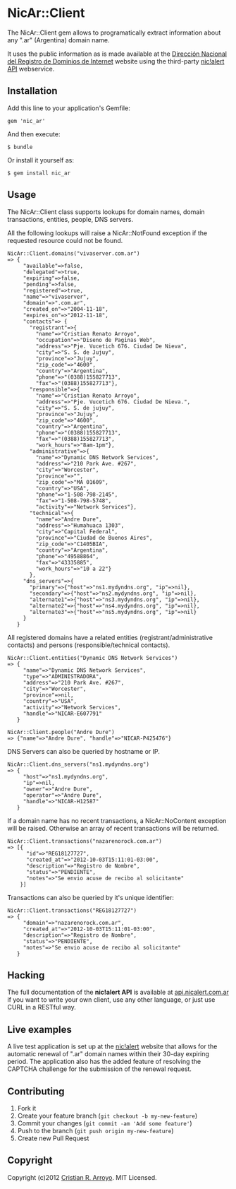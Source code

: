 # NicAr::Client

The NicAr::Client gem allows to programatically extract information about any ".ar" (Argentina) domain name. 

It uses the public information as is made available at the [Dirección Nacional del Registro de Dominios de Internet](http://www.nic.ar) website using the third-party [nic!alert API](http://api.nicalert.com.ar) webservice.

## Installation

Add this line to your application's Gemfile:

    gem 'nic_ar'

And then execute:

    $ bundle

Or install it yourself as:

    $ gem install nic_ar

## Usage

The NicAr::Client class supports lookups for domain names, domain transactions, entities, people, DNS servers.

All the following lookups will raise a NicAr::NotFound exception if the requested resource could not be found.

    NicAr::Client.domains("vivaserver.com.ar")
    => {
         "available"=>false,
         "delegated"=>true,
         "expiring"=>false,
         "pending"=>false,
         "registered"=>true,
         "name"=>"vivaserver",
         "domain"=>".com.ar",
         "created_on"=>"2004-11-18",
         "expires_on"=>"2012-11-18",
         "contacts"=> {
           "registrant"=>{
             "name"=>"Cristian Renato Arroyo",
             "occupation"=>"Diseno de Paginas Web",
             "address"=>"Pje. Vucetich 676. Ciudad De Nieva",
             "city"=>"S. S. de Jujuy",
             "province"=>"Jujuy",
             "zip_code"=>"4600",
             "country"=>"Argentina",
             "phone"=>"(0388)155827713",
             "fax"=>"(0388)155827713"},
           "responsible"=>{
             "name"=>"Cristian Renato Arroyo",
             "address"=>"Pje. Vucetich 676. Ciudad De Nieva.",
             "city"=>"S. S. de jujuy",
             "province"=>"Jujuy",
             "zip_code"=>"4600",
             "country"=>"Argentina",
             "phone"=>"(0388)155827713",
             "fax"=>"(0388)155827713",
             "work_hours"=>"8am-1pm"},
           "administrative"=>{
             "name"=>"Dynamic DNS Network Services",
             "address"=>"210 Park Ave. #267",
             "city"=>"Worcester",
             "province"=>"",
             "zip_code"=>"MA 01609",
             "country"=>"USA",
             "phone"=>"1-508-798-2145",
             "fax"=>"1-508-798-5748",
             "activity"=>"Network Services"},
           "technical"=>{
             "name"=>"Andre Dure",
             "address"=>"Humahuaca 1303",
             "city"=>"Capital Federal",
             "province"=>"Ciudad de Buenos Aires",
             "zip_code"=>"C1405BIA",
             "country"=>"Argentina",
             "phone"=>"49588864",
             "fax"=>"43335885",
             "work_hours"=>"10 a 22"}
           },
         "dns_servers"=>{
           "primary"=>{"host"=>"ns1.mydyndns.org", "ip"=>nil},
           "secondary"=>{"host"=>"ns2.mydyndns.org", "ip"=>nil},
           "alternate1"=>{"host"=>"ns3.mydyndns.org", "ip"=>nil},
           "alternate2"=>{"host"=>"ns4.mydyndns.org", "ip"=>nil},
           "alternate3"=>{"host"=>"ns5.mydyndns.org", "ip"=>nil}
         }
       }

All registered domains have a related entities (registrant/administrative contacts) and persons (responsible/technical contacts).

    NicAr::Client.entities("Dynamic DNS Network Services")
    => {
         "name"=>"Dynamic DNS Network Services",
         "type"=>"ADMINISTRADORA",
         "address"=>"210 Park Ave. #267",
         "city"=>"Worcester",
         "province"=>nil,
         "country"=>"USA",
         "activity"=>"Network Services",
         "handle"=>"NICAR-E607791"
       }

    NicAr::Client.people("Andre Dure")
    => {"name"=>"Andre Dure", "handle"=>"NICAR-P425476"}

DNS Servers can also be queried by hostname or IP.

    NicAr::Client.dns_servers("ns1.mydyndns.org")
    => {
         "host"=>"ns1.mydyndns.org",
         "ip"=>nil,
         "owner"=>"Andre Dure",
         "operator"=>"Andre Dure",
         "handle"=>"NICAR-H12587"
       }

If a domain name has no recent transactions, a NicAr::NoContent exception will be raised. Otherwise an array of recent transactions will be returned.

    NicAr::Client.transactions("nazarenorock.com.ar")
    => [{
          "id"=>"REG18127727",
          "created_at"=>"2012-10-03T15:11:01-03:00",
          "description"=>"Registro de Nombre",
          "status"=>"PENDIENTE",
          "notes"=>"Se envio acuse de recibo al solicitante"
        }]

Transactions can also be queried by it's unique identifier:

    NicAr::Client.transactions("REG18127727")
    => {
         "domain"=>"nazarenorock.com.ar",
         "created_at"=>"2012-10-03T15:11:01-03:00",
         "description"=>"Registro de Nombre",
         "status"=>"PENDIENTE",
         "notes"=>"Se envio acuse de recibo al solicitante"
       }

## Hacking

The full documentation of the **nic!alert API** is available at [api.nicalert.com.ar](http://api.nicalert.com.ar) if you want to write your own client, use any other language, or just use CURL in a RESTful way.

## Live examples

A live test application is set up at the [nic!alert](http://www.nicalert.com.ar) website that allows for the automatic renewal of ".ar" domain names within their 30-day expiring period. The application also has the added feature of resolving the CAPTCHA challenge for the submission of the renewal request.

## Contributing

1. Fork it
2. Create your feature branch (`git checkout -b my-new-feature`)
3. Commit your changes (`git commit -am 'Add some feature'`)
4. Push to the branch (`git push origin my-new-feature`)
5. Create new Pull Request

## Copyright

Copyright (c)2012 [Cristian R. Arroyo](mailto:cristian.arroyo@vivasserver.com). MIT Licensed.
